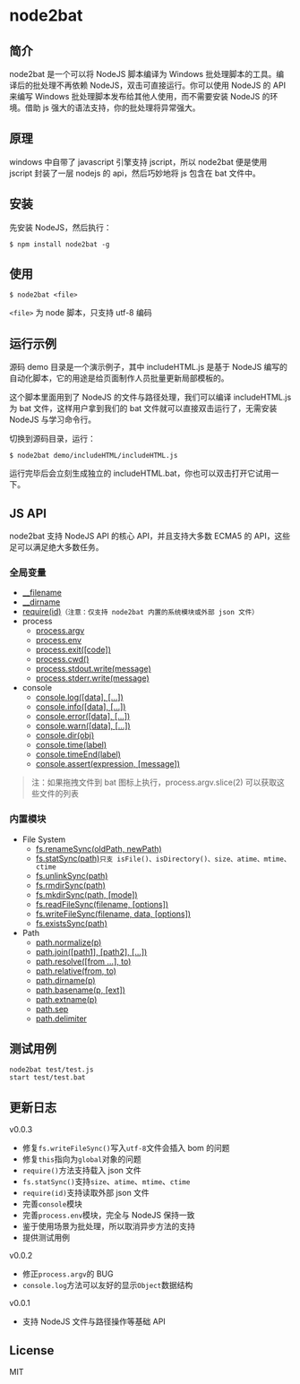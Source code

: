 # node2bat

##	简介

node2bat 是一个可以将 NodeJS 脚本编译为 Windows 批处理脚本的工具。编译后的批处理不再依赖 NodeJS，双击可直接运行。你可以使用 NodeJS 的 API 来编写 Windows 批处理脚本发布给其他人使用，而不需要安装 NodeJS 的环境。借助 js 强大的语法支持，你的批处理将异常强大。

##	原理

windows 中自带了 javascript 引擎支持 jscript，所以 node2bat 便是使用 jscript 封装了一层 nodejs 的 api，然后巧妙地将 js 包含在 bat 文件中。

##	安装

先安装 NodeJS，然后执行：

	$ npm install node2bat -g
	
##	使用

	$ node2bat <file>
	
``<file>`` 为 node 脚本，只支持 utf-8 编码

##	运行示例

源码 demo 目录是一个演示例子，其中 includeHTML.js 是基于 NodeJS 编写的自动化脚本，它的用途是给页面制作人员批量更新局部模板的。

这个脚本里面用到了 NodeJS 的文件与路径处理，我们可以编译 includeHTML.js 为 bat 文件，这样用户拿到我们的 bat 文件就可以直接双击运行了，无需安装 NodeJS 与学习命令行。

切换到源码目录，运行：

	$ node2bat demo/includeHTML/includeHTML.js

运行完毕后会立刻生成独立的 includeHTML.bat，你也可以双击打开它试用一下。

##	JS API

node2bat 支持 NodeJS API 的核心 API，并且支持大多数 ECMA5 的 API，这些足可以满足绝大多数任务。

###	全局变量

*	[__filename](http://nodejs.org/api/globals.html#globals_filename)
*	[__dirname](http://nodejs.org/api/globals.html#globals_dirname)
*	[require(id)](http://nodejs.org/api/globals.html#globals_require)``（注意：仅支持 node2bat 内置的系统模块或外部 json 文件）``	
*	process
	*	[process.argv](http://nodejs.org/api/process.html#process_process_argv)
	*	[process.env](http://nodejs.org/api/process.html#process_process_env)
	*	[process.exit([code])](http://nodejs.org/api/process.html#process_process_env)
	*	[process.cwd()](http://nodejs.org/api/process.html#process_process_cwd)
	*	[process.stdout.write(message)](http://nodejs.org/api/process.html#process_process_stdout)
	*	[process.stderr.write(message)](http://nodejs.org/api/process.html#process_process_stderr)
*	console
	*	[console.log([data], [...])](http://nodejs.org/api/console.html#console_console_log_data)
	*	[console.info([data], [...])](http://nodejs.org/api/console.html#console_console_info_data)
	*	[console.error([data], [...])](http://nodejs.org/api/console.html#console_console_error_data)
	*	[console.warn([data], [...])](http://nodejs.org/api/console.html#console_console_warn_data)
	*	[console.dir(obj)](http://nodejs.org/api/console.html#console_console_dir_obj)
	*	[console.time(label)](http://nodejs.org/api/console.html#console_console_time_label)
	*	[console.timeEnd(label)](http://nodejs.org/api/console.html#console_console_timeend_label)
	*	[console.assert(expression, [message])](http://nodejs.org/api/console.html#console_console_assert_expression_message)

>	注：如果拖拽文件到 bat 图标上执行，process.argv.slice(2) 可以获取这些文件的列表

###	内置模块

*   File System
    *   [fs.renameSync(oldPath, newPath)](http://nodejs.org/api/fs.html#fs_fs_renamesync_oldpath_newpath)
    *   [fs.statSync(path)](http://nodejs.org/api/fs.html#fs_fs_statsync_path)``只支 isFile()、isDirectory()、size、atime、mtime、ctime``
    *   [fs.unlinkSync(path)](http://nodejs.org/api/fs.html#fs_fs_unlinksync_path)
    *   [fs.rmdirSync(path)](http://nodejs.org/api/fs.html#fs_fs_rmdirsync_path)
    *   [fs.mkdirSync(path, [mode])](http://nodejs.org/api/fs.html#fs_fs_mkdirsync_path_mode)
    *   [fs.readFileSync(filename, [options])](http://nodejs.org/api/fs.html#fs_fs_readfilesync_filename_options)
    *   [fs.writeFileSync(filename, data, [options])](http://nodejs.org/api/fs.html#fs_fs_writefilesync_filename_data_options)
    *   [fs.existsSync(path)](http://nodejs.org/api/fs.html#fs_fs_existssync_path)
*   Path
    *   [path.normalize(p)](http://nodejs.org/api/path.html#path_path_normalize_p)
    *   [path.join([path1], [path2], [...])](http://nodejs.org/api/path.html#path_path_join_path1_path2)
    *   [path.resolve([from ...], to)](http://nodejs.org/api/path.html#path_path_resolve_from_to)
    *   [path.relative(from, to)](http://nodejs.org/api/path.html#path_path_relative_from_to)
    *   [path.dirname(p)](http://nodejs.org/api/path.html#path_path_dirname_p)
    *   [path.basename(p, [ext])](http://nodejs.org/api/path.html#path_path_basename_p_ext)
    *   [path.extname(p)](http://nodejs.org/api/path.html#path_path_extname_p)
    *   [path.sep](http://nodejs.org/api/path.html#path_path_sep)
    *   [path.delimiter](http://nodejs.org/api/path.html#path_path_delimiter)
    
##	测试用例

	node2bat test/test.js
	start test/test.bat
    
##	更新日志

v0.0.3

*	修复``fs.writeFileSync()``写入``utf-8``文件会插入 bom 的问题
*	修复``this``指向为``global``对象的问题
*	``require()``方法支持载入 json 文件
*	``fs.statSync()``支持``size``、``atime``、``mtime``、``ctime``
*	``require(id)``支持读取外部 json 文件
*	完善``console``模块
*	完善``process.env``模块，完全与 NodeJS 保持一致
*	鉴于使用场景为批处理，所以取消异步方法的支持
*	提供测试用例

v0.0.2

*	修正``process.argv``的 BUG
*	``console.log``方法可以友好的显示``Object``数据结构

v0.0.1

*	支持 NodeJS 文件与路径操作等基础 API

## License

MIT

